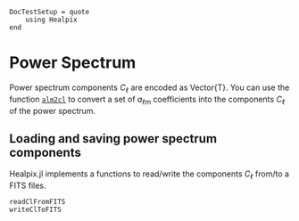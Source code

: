 ```@meta
DocTestSetup = quote
    using Healpix
end
```

# Power Spectrum
Power spectrum components $C_{\ell}$ are encoded as Vector{T}.
You can use the function [`alm2cl`](@ref) to convert a set of $a_{\ell m}$
coefficients into the components $C_\ell$ of the power spectrum.

## Loading and saving power spectrum components
Healpix.jl implements a functions to read/write the components $C_{\ell}$
from/to a FITS files.

```@docs
readClFromFITS
writeClToFITS
```
